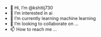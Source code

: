 - 👋 Hi, I’m @kshitij730
- 👀 I’m interested in ai
- 🌱 I’m currently learning machine learning 
- 💞️ I’m looking to collaborate on ...
- 📫 How to reach me ...

<!---
kshitij730/kshitij730 is a ✨ special ✨ repository because its `README.md` (this file) appears on your GitHub profile.
You can click the Preview link to take a look at your changes.
--->
